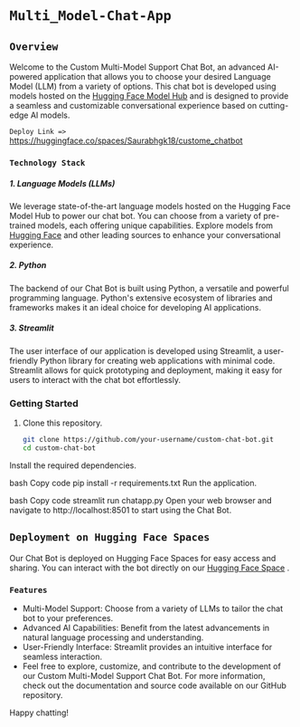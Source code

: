 # `Multi_Model-Chat-App`

## `Overview`

Welcome to the Custom Multi-Model Support Chat Bot, an advanced AI-powered application that allows you to choose your desired Language Model (LLM) from a variety of options. This chat bot is developed using models hosted on the [Hugging Face Model Hub](https://huggingface.co/models) and is designed to provide a seamless and customizable conversational experience based on cutting-edge AI models.


`Deploy Link =>` https://huggingface.co/spaces/Saurabhgk18/custome_chatbot

### `Technology Stack`

##### 1. Language Models (LLMs)

We leverage state-of-the-art language models hosted on the Hugging Face Model Hub to power our chat bot. You can choose from a variety of pre-trained models, each offering unique capabilities. Explore models from [Hugging Face](https://huggingface.co/models) and other leading sources to enhance your conversational experience.

##### 2. Python

The backend of our Chat Bot is built using Python, a versatile and powerful programming language. Python's extensive ecosystem of libraries and frameworks makes it an ideal choice for developing AI applications.

##### 3. Streamlit

The user interface of our application is developed using Streamlit, a user-friendly Python library for creating web applications with minimal code. Streamlit allows for quick prototyping and deployment, making it easy for users to interact with the chat bot effortlessly.

### Getting Started

1. Clone this repository.
   ```bash
   git clone https://github.com/your-username/custom-chat-bot.git
   cd custom-chat-bot
Install the required dependencies.

bash
Copy code
pip install -r requirements.txt
Run the application.

bash
Copy code
streamlit run chatapp.py
Open your web browser and navigate to http://localhost:8501 to start using the Chat Bot.


## `Deployment on Hugging Face Spaces`
Our Chat Bot is deployed on Hugging Face Spaces for easy access and sharing. You can interact with the bot directly on our [Hugging Face Space](https://huggingface.co/spaces/Saurabhgk18/custome_chatbot) .

### `Features`     
 - Multi-Model Support: Choose from a variety of LLMs to tailor the chat bot to your preferences.         
 - Advanced AI Capabilities: Benefit from the latest advancements in natural language processing and understanding.       
 - User-Friendly Interface: Streamlit provides an intuitive interface for seamless interaction.      
 - Feel free to explore, customize, and contribute to the development of our Custom Multi-Model Support Chat Bot. For more information,      
   check out the documentation and source code available on our GitHub repository.

Happy chatting!
